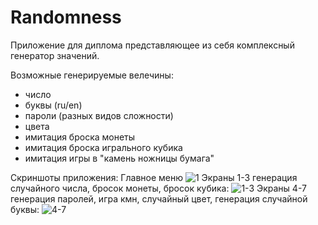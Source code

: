 # Randomness
Приложение для диплома представляющее из себя комплексный генератор значений.

Возможные генерируемые велечины:
- число
- буквы (ru/en)
- пароли (разных видов сложности)
- цвета
- имитация броска монеты
- имитация броска игрального кубика
- имитация игры в "камень ножницы бумага"

Скриншоты приложения:
Главное меню
![1](https://user-images.githubusercontent.com/44944755/126866150-b6ea209a-dd0f-4ce0-a2a0-288a50be6085.jpg)
Экраны 1-3 генерация случайного числа, бросок монеты, бросок кубика:
![1-3](https://user-images.githubusercontent.com/44944755/126866151-9c3b1efa-ec5d-4a38-b351-a39aaf66e01b.jpg)
Экраны 4-7 генерация паролей, игра кмн, случайный цвет, генерация случайной буквы:
![4-7](https://user-images.githubusercontent.com/44944755/126866152-793bdb02-bf3c-41d7-86ab-95962d3db2b2.jpg)
